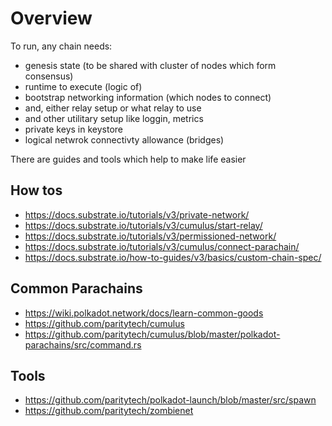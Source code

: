 # Overview

To run, any chain needs:

- genesis state (to be shared with cluster of nodes which form consensus)
- runtime to execute (logic of)
- bootstrap networking information (which nodes to connect)
- and, either relay setup or what relay to use
- and other utilitary setup like loggin, metrics
- private keys in keystore 
- logical netwrok connectivty allowance (bridges)

There are guides and tools which help to make life easier

## How tos

- https://docs.substrate.io/tutorials/v3/private-network/
- https://docs.substrate.io/tutorials/v3/cumulus/start-relay/
- https://docs.substrate.io/tutorials/v3/permissioned-network/
- https://docs.substrate.io/tutorials/v3/cumulus/connect-parachain/
- https://docs.substrate.io/how-to-guides/v3/basics/custom-chain-spec/

## Common Parachains

- https://wiki.polkadot.network/docs/learn-common-goods
- https://github.com/paritytech/cumulus
- https://github.com/paritytech/cumulus/blob/master/polkadot-parachains/src/command.rs


## Tools

- https://github.com/paritytech/polkadot-launch/blob/master/src/spawn
- https://github.com/paritytech/zombienet